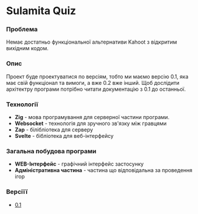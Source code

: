 # Sulamita Quiz

### Проблема
Немає достатньо функціональної альтернативи Kahoot з відкритим вихідним кодом.

### Опис
Проект буде проектуватися по версіям, тобто ми маємо версію 0.1, яка має свій функціонал та вимоги, а вже 0.2 вже інший. Щоб дослідити архітектру програми потрібно читати документацію з 0.1 до останньої.

### Технології
  - __Zig__ - мова програмування для серверної частини програми.
  - **Websocket** - технологія для зручного зв'язку між гравцями
  - **Zap** - білібліотека для серверу
  - **Svelte** - бібліотека для веб-інтерфейсу

### Загальна побудова програми
  - **WEB-Інтерфейс** - графічний інтерфейс застосунку
  - **Адміністративна частина** - частина що відповідальна за проведення ігор

### Версіїї
  - [0.1](/quiz/0-1/index.html)
